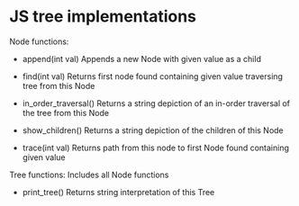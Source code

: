 # JS tree implementations

Node functions:

- append(int val)
Appends a new Node with given value as a child

- find(int val)
Returns first node found containing given value traversing tree from this Node

- in_order_traversal()
Returns a string depiction of an in-order traversal of the tree from this Node

- show_children()
Returns a string depiction of the children of this Node

- trace(int val)
Returns path from this node to first Node found containing given value

Tree functions:
Includes all Node functions

- print_tree()
Returns string interpretation of this Tree
